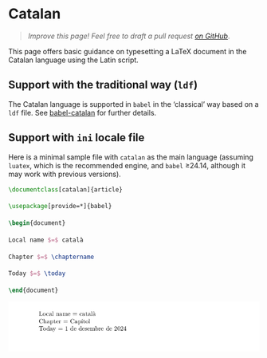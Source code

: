 # Catalan

<blockquote>
  <p><em>Improve this page! Feel free to draft a pull request <a href="https://github.com/latex3/babel/tree/docs/docs">on GitHub</a></em>.</p>
</blockquote>

This page offers basic guidance on typesetting a LaTeX document in the
Catalan language using the Latin script.

## Support with the traditional way (`ldf`)

The Catalan language is supported in `babel` in the ‘classical’ way
based on a `ldf` file. See [babel-catalan](https://ctan.org/pkg/babel-catalan)
for further details.

## Support with `ini` locale file

Here is a minimal sample file with `catalan` as the main language
(assuming `luatex`, which is the recommended engine, and `babel` ≥24.14,
although it may work with previous versions).

```tex
\documentclass[catalan]{article}

\usepackage[provide=*]{babel}

\begin{document}

Local name $=$ català

Chapter $=$ \chaptername

Today $=$ \today

\end{document}
```

![](../media/locale-catalan.png)